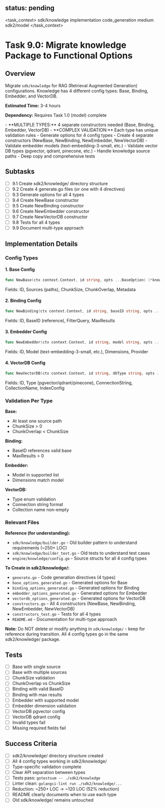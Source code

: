 ## status: pending

<task_context>
<domain>sdk/knowledge</domain>
<type>implementation</type>
<scope>code_generation</scope>
<complexity>medium</complexity>
<dependencies>sdk2/model</dependencies>
</task_context>

# Task 9.0: Migrate knowledge Package to Functional Options

## Overview

Migrate `sdk/knowledge` for RAG (Retrieval Augmented Generation) configurations. Knowledge has 4 different config types: Base, Binding, Embedder, and VectorDB.

**Estimated Time:** 3-4 hours

**Dependency:** Requires Task 1.0 (model) complete

<critical>
- **MULTIPLE TYPES:** 4 separate constructors needed (Base, Binding, Embedder, VectorDB)
- **COMPLEX VALIDATION:** Each type has unique validation rules
</critical>

<requirements>
- Generate options for 4 config types
- Create 4 separate constructors (NewBase, NewBinding, NewEmbedder, NewVectorDB)
- Validate embedder models (text-embedding-3-small, etc.)
- Validate vector DB types (pgvector, qdrant, pinecone, etc.)
- Handle knowledge source paths
- Deep copy and comprehensive tests
</requirements>

## Subtasks

- [ ] 9.1 Create sdk2/knowledge/ directory structure
- [ ] 9.2 Create 4 generate.go files (or one with 4 directives)
- [ ] 9.3 Generate options for all 4 types
- [ ] 9.4 Create NewBase constructor
- [ ] 9.5 Create NewBinding constructor
- [ ] 9.6 Create NewEmbedder constructor
- [ ] 9.7 Create NewVectorDB constructor
- [ ] 9.8 Tests for all 4 types
- [ ] 9.9 Document multi-type approach

## Implementation Details

### Config Types

#### 1. Base Config
```go
func NewBase(ctx context.Context, id string, opts ...BaseOption) (*knowledge.BaseConfig, error)
```
Fields: ID, Sources (paths), ChunkSize, ChunkOverlap, Metadata

#### 2. Binding Config
```go
func NewBinding(ctx context.Context, id string, baseID string, opts ...BindingOption) (*knowledge.BindingConfig, error)
```
Fields: ID, BaseID (reference), FilterQuery, MaxResults

#### 3. Embedder Config
```go
func NewEmbedder(ctx context.Context, id string, model string, opts ...EmbedderOption) (*knowledge.EmbedderConfig, error)
```
Fields: ID, Model (text-embedding-3-small, etc.), Dimensions, Provider

#### 4. VectorDB Config
```go
func NewVectorDB(ctx context.Context, id string, dbType string, opts ...VectorDBOption) (*knowledge.VectorDBConfig, error)
```
Fields: ID, Type (pgvector/qdrant/pinecone), ConnectionString, CollectionName, IndexConfig

### Validation Per Type

**Base:**
- At least one source path
- ChunkSize > 0
- ChunkOverlap < ChunkSize

**Binding:**
- BaseID references valid base
- MaxResults > 0

**Embedder:**
- Model in supported list
- Dimensions match model

**VectorDB:**
- Type enum validation
- Connection string format
- Collection name non-empty

### Relevant Files

**Reference (for understanding):**
- `sdk/knowledge/builder.go` - Old builder pattern to understand requirements (~250+ LOC)
- `sdk/knowledge/builder_test.go` - Old tests to understand test cases
- `engine/knowledge/config.go` - Source structs for all 4 config types

**To Create in sdk2/knowledge/:**
- `generate.go` - Code generation directives (4 types)
- `base_options_generated.go` - Generated options for Base
- `binding_options_generated.go` - Generated options for Binding
- `embedder_options_generated.go` - Generated options for Embedder
- `vectordb_options_generated.go` - Generated options for VectorDB
- `constructors.go` - All 4 constructors (NewBase, NewBinding, NewEmbedder, NewVectorDB)
- `constructors_test.go` - Tests for all 4 types
- `README.md` - Documentation for multi-type approach

**Note:** Do NOT delete or modify anything in `sdk/knowledge/` - keep for reference during transition. All 4 config types go in the same sdk2/knowledge/ package.

## Tests

- [ ] Base with single source
- [ ] Base with multiple sources
- [ ] ChunkSize validation
- [ ] ChunkOverlap vs ChunkSize
- [ ] Binding with valid BaseID
- [ ] Binding with max results
- [ ] Embedder with supported model
- [ ] Embedder dimension validation
- [ ] VectorDB pgvector config
- [ ] VectorDB qdrant config
- [ ] Invalid types fail
- [ ] Missing required fields fail

## Success Criteria

- [ ] sdk2/knowledge/ directory structure created
- [ ] All 4 config types working in sdk2/knowledge/
- [ ] Type-specific validation complete
- [ ] Clear API separation between types
- [ ] Tests pass: `gotestsum -- ./sdk2/knowledge`
- [ ] Linter clean: `golangci-lint run ./sdk2/knowledge/...`
- [ ] Reduction: ~250+ LOC → ~120 LOC (52% reduction)
- [ ] README clearly documents when to use each type
- [ ] Old sdk/knowledge/ remains untouched
